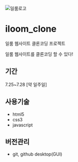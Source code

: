 ![일룸로고](https://mblogthumb-phinf.pstatic.net/20160902_50/ppanppane_1472801110313jdU0D_PNG/%C0%CF%B7%EB_%B7%CE%B0%ED_%282%29.png?type=w800)

# iloom_clone
일룸 웹사이트 클론코딩 프로젝트

일룸 웹사이트를 클론코딩 할 수 있다!

## 기간
7.25~7.28 [약 일주일]

## 사용기술
- html5
- css3
- javascript

## 버전관리
- git, github desktop(GUI)
